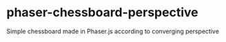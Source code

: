 # phaser-chessboard-perspective
Simple chessboard made in Phaser.js according to converging perspective
